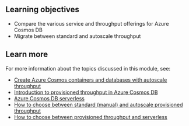 

## Learning objectives

-   Compare the various service and throughput offerings for Azure Cosmos DB
-   Migrate between standard and autoscale throughput



## Learn more

For more information about the topics discussed in this module, see:

-   [Create Azure Cosmos containers and databases with autoscale throughput](https://docs.microsoft.com/en-us/azure/cosmos-db/provision-throughput-autoscale)
-   [Introduction to provisioned throughput in Azure Cosmos DB](https://docs.microsoft.com/en-us/azure/cosmos-db/set-throughput)
-   [Azure Cosmos DB serverless](https://docs.microsoft.com/en-us/azure/cosmos-db/serverless)
-   [How to choose between standard (manual) and autoscale provisioned throughput](https://docs.microsoft.com/en-us/azure/cosmos-db/how-to-choose-offer)
-   [How to choose between provisioned throughput and serverless](https://docs.microsoft.com/en-us/azure/cosmos-db/throughput-serverless)

